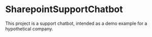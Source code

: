 # SharepointSupportChatbot
This project is a support chatbot, intended as a demo example for a hypothetical company.
